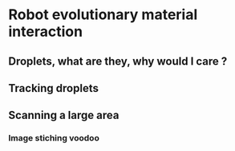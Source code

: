 # Robot evolutionary material interaction

## Droplets, what are they, why would I care ?

## Tracking droplets

## Scanning a large area

### Image stiching voodoo
